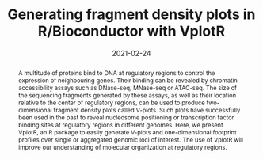 ---
title: "Generating fragment density plots in R/Bioconductor with VplotR"
date: 2021-02-24
draft: false
class: pub

# Authors. 
authors: ["**Jacques Serizay**"]

# Publication metadata
publication: "In Journal of Open Source Software"
publication_short: "In JOSS"
url_publisher: https://joss.theoj.org/papers/10.21105/joss.03009
volume: 6
pages: 3009
year: 2021
month: Mar
publisher: Journal of Open Source Software
doi: "10.21105/joss.03009"
PMID: 

# Abstract and optional shortened version.
abstract: "A multitude of proteins bind to DNA at regulatory regions to control the expression of neighbouring genes. Their binding can be revealed by chromatin accessibility assays such as DNase-seq, MNase-seq or ATAC-seq. The size of the sequencing fragments generated by these assays, as well as their location relative to the center of regulatory regions, can be used to produce two-dimensional fragment density plots called V-plots. Such plots have successfully been used in the past to reveal nucleosome positioning or transcription factor binding sites at regulatory regions in different genomes. Here, we present VplotR, an R package to easily generate V-plots and one-dimensional footprint profiles over single or aggregated genomic loci of interest. The use of VplotR will improve our understanding of molecular organization at regulatory regions."

Description: 
    A multitude of proteins bind to DNA at regulatory regions to control the expression of neighbouring genes. Their binding can be revealed by chromatin accessibility assays such as DNase-seq, MNase-seq or ATAC-seq. The size of the sequencing fragments generated by these assays, as well as their location relative to the center of regulatory regions...
---